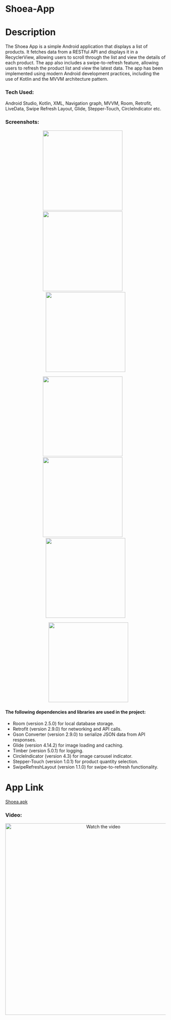 # Shoea-App
<h1>Description</h1>
<p>The Shoea App is a simple Android application that displays a list of products. It fetches data from a RESTful API and displays it in a RecyclerView, allowing users to scroll through the list and view the details of each product. The app also includes a swipe-to-refresh feature, allowing users to refresh the product list and view the latest data. The app has been implemented using modern Android development practices, including the use of Kotlin and the MVVM architecture pattern.</p>
<h3>Tech Used:</h3>
<p>Android Studio, Kotlin, XML, Navigation graph, MVVM, Room, Retrofit, LiveData, Swipe Refresh Layout, Glide, Stepper-Touch, CircleIndicator etc.</p>
<h3>Screenshots:</h3>
<p align="center">
  <img src="https://user-images.githubusercontent.com/100696254/222987216-8bd19b64-073d-47a9-9276-d92100d55a5b.png" width="250">
  &emsp;
  <img src="https://user-images.githubusercontent.com/100696254/222987232-abe569e3-3746-4bff-8a2b-93adb04bf0c5.png" width="250">
   &emsp;
  <img src="https://user-images.githubusercontent.com/100696254/222987233-dae7a946-3836-49f1-85c9-3186d5043b9f.png" width="250">
</p> 

<p align="center">
  <img src="https://user-images.githubusercontent.com/100696254/222987235-7ed2599f-0aa8-40e1-897c-808f59f9df9f.png" width="250">
  &emsp;
  <img src="https://user-images.githubusercontent.com/100696254/222987239-f43b3ea2-d5a1-4fb0-a4da-a5ad5addc055.png" width="250">
   &emsp;
  <img src="https://user-images.githubusercontent.com/100696254/222987240-73ce3924-86ee-44fa-a888-67b2a0189c37.png" width="250">
</p> 

<p align="center">
  &emsp;
  <img src="https://user-images.githubusercontent.com/100696254/222987258-7eeba80a-ecb8-41e6-b329-3ed03d194ce8.png" width="250">
</p> 
<h4>The following dependencies and libraries are used in the project:</h4>
<ul>
<li>Room (version 2.5.0) for local database storage.</li>
<li>Retrofit (version 2.9.0) for networking and API calls.</li>
<li>Gson Converter (version 2.9.0) to serialize JSON data from API responses.</li>
<li>Glide (version 4.14.2) for image loading and caching.</li>
<li>Timber (version 5.0.1) for logging.</li>
<li>CircleIndicator (version 4.3) for image carousel indicator.</li>
<li>Stepper-Touch (version 1.0.1) for product quantity selection.</li>
<li>SwipeRefreshLayout (version 1.1.0) for swipe-to-refresh functionality.</li>
</ul>

<h1>App Link</h1>
<a href="https://drive.google.com/file/d/1GdVGM5s01THA85Xq0HVgGifdZjdloXoU/view?usp=share_link">Shoea.apk</a>

<h3>Video:</h3>

<p align="center">

<a href="https://youtu.be/vXJky0DetaE" target="_blank">
 <img src="https://user-images.githubusercontent.com/100696254/222989723-c9f40d29-1798-4175-8f1e-a020c9f6b23c.png" alt="Watch the video" width="600"/>
</a>
</p>

